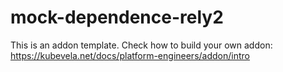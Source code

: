 # mock-dependence-rely2

This is an addon template. Check how to build your own addon: https://kubevela.net/docs/platform-engineers/addon/intro
